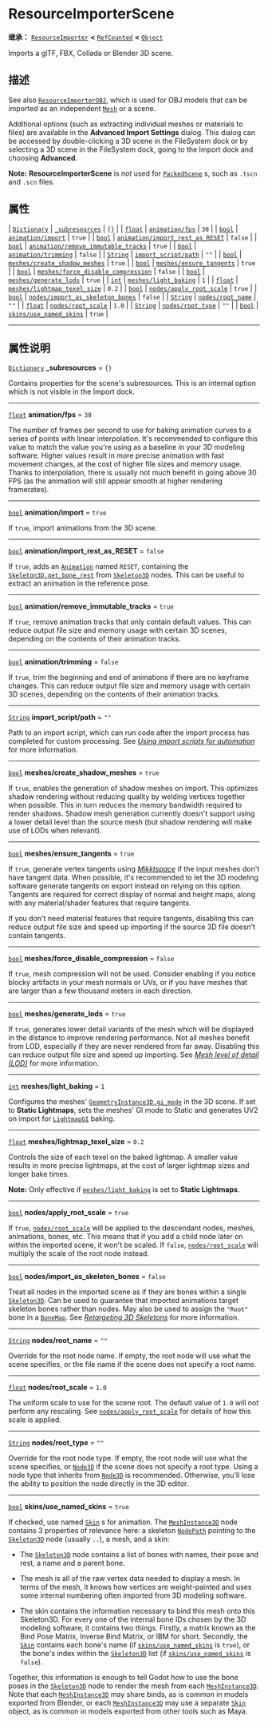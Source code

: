<!-- ⚠ 请勿编辑本文件 ⚠ -->
<!-- 本文档使用脚本从 WeDot 引擎源码仓库生成。 -->
<!-- 生成脚本：https://github.com/WeDot-Engine/WeDot/tree/4.3/doc/tools/make_md.py； -->
<!-- 原文件：https://github.com/WeDot-Engine/WeDot/tree/4.3/doc/classes/ResourceImporterScene.xml。 -->

<div id="_class_resourceimporterscene"></div>

# ResourceImporterScene

**继承：** [`ResourceImporter`](class_resourceimporter.md) **<** [`RefCounted`](class_refcounted.md) **<** [`Object`](class_object.md)

Imports a glTF, FBX, Collada or Blender 3D scene.

## 描述

See also [`ResourceImporterOBJ`](class_resourceimporterobj.md), which is used for OBJ models that can be imported as an independent [`Mesh`](class_mesh.md) or a scene.

Additional options (such as extracting individual meshes or materials to files) are available in the **Advanced Import Settings** dialog. This dialog can be accessed by double-clicking a 3D scene in the FileSystem dock or by selecting a 3D scene in the FileSystem dock, going to the Import dock and choosing **Advanced**.

 **Note:** **ResourceImporterScene** is *not* used for [`PackedScene`](class_packedscene.md) s, such as `.tscn` and `.scn` files.

## 属性

| [`Dictionary`](class_dictionary.md) | [`_subresources`](#class_resourceimporterscene_property__subresources)                                         | ``{}``    |
| [`float`](class_float.md)           | [`animation/fps`](#class_resourceimporterscene_property_animation/fps)                                         | ``30``    |
| [`bool`](class_bool.md)             | [`animation/import`](#class_resourceimporterscene_property_animation/import)                                   | ``true``  |
| [`bool`](class_bool.md)             | [`animation/import_rest_as_RESET`](#class_resourceimporterscene_property_animation/import_rest_as_reset)       | ``false`` |
| [`bool`](class_bool.md)             | [`animation/remove_immutable_tracks`](#class_resourceimporterscene_property_animation/remove_immutable_tracks) | ``true``  |
| [`bool`](class_bool.md)             | [`animation/trimming`](#class_resourceimporterscene_property_animation/trimming)                               | ``false`` |
| [`String`](class_string.md)         | [`import_script/path`](#class_resourceimporterscene_property_import_script/path)                               | ``""``    |
| [`bool`](class_bool.md)             | [`meshes/create_shadow_meshes`](#class_resourceimporterscene_property_meshes/create_shadow_meshes)             | ``true``  |
| [`bool`](class_bool.md)             | [`meshes/ensure_tangents`](#class_resourceimporterscene_property_meshes/ensure_tangents)                       | ``true``  |
| [`bool`](class_bool.md)             | [`meshes/force_disable_compression`](#class_resourceimporterscene_property_meshes/force_disable_compression)   | ``false`` |
| [`bool`](class_bool.md)             | [`meshes/generate_lods`](#class_resourceimporterscene_property_meshes/generate_lods)                           | ``true``  |
| [`int`](class_int.md)               | [`meshes/light_baking`](#class_resourceimporterscene_property_meshes/light_baking)                             | ``1``     |
| [`float`](class_float.md)           | [`meshes/lightmap_texel_size`](#class_resourceimporterscene_property_meshes/lightmap_texel_size)               | ``0.2``   |
| [`bool`](class_bool.md)             | [`nodes/apply_root_scale`](#class_resourceimporterscene_property_nodes/apply_root_scale)                       | ``true``  |
| [`bool`](class_bool.md)             | [`nodes/import_as_skeleton_bones`](#class_resourceimporterscene_property_nodes/import_as_skeleton_bones)       | ``false`` |
| [`String`](class_string.md)         | [`nodes/root_name`](#class_resourceimporterscene_property_nodes/root_name)                                     | ``""``    |
| [`float`](class_float.md)           | [`nodes/root_scale`](#class_resourceimporterscene_property_nodes/root_scale)                                   | ``1.0``   |
| [`String`](class_string.md)         | [`nodes/root_type`](#class_resourceimporterscene_property_nodes/root_type)                                     | ``""``    |
| [`bool`](class_bool.md)             | [`skins/use_named_skins`](#class_resourceimporterscene_property_skins/use_named_skins)                         | ``true``  |

<!-- rst-class:: classref-section-separator -->

---

## 属性说明

<div id="_class_resourceimporterscene_property__subresources"></div>

[`Dictionary`](class_dictionary.md) **_subresources** = ``{}`` <div id="class_resourceimporterscene_property__subresources"></div>

Contains properties for the scene's subresources. This is an internal option which is not visible in the Import dock.

<!-- rst-class:: classref-item-separator -->

---

<div id="_class_resourceimporterscene_property_animation/fps"></div>

[`float`](class_float.md) **animation/fps** = ``30`` <div id="class_resourceimporterscene_property_animation/fps"></div>

The number of frames per second to use for baking animation curves to a series of points with linear interpolation. It's recommended to configure this value to match the value you're using as a baseline in your 3D modeling software. Higher values result in more precise animation with fast movement changes, at the cost of higher file sizes and memory usage. Thanks to interpolation, there is usually not much benefit in going above 30 FPS (as the animation will still appear smooth at higher rendering framerates).

<!-- rst-class:: classref-item-separator -->

---

<div id="_class_resourceimporterscene_property_animation/import"></div>

[`bool`](class_bool.md) **animation/import** = ``true`` <div id="class_resourceimporterscene_property_animation/import"></div>

If `true`, import animations from the 3D scene.

<!-- rst-class:: classref-item-separator -->

---

<div id="_class_resourceimporterscene_property_animation/import_rest_as_reset"></div>

[`bool`](class_bool.md) **animation/import_rest_as_RESET** = ``false`` <div id="class_resourceimporterscene_property_animation/import_rest_as_reset"></div>

If `true`, adds an [`Animation`](class_animation.md) named `RESET`, containing the [`Skeleton3D.get_bone_rest`](#class_skeleton3d_method_get_bone_rest) from [`Skeleton3D`](class_skeleton3d.md) nodes. This can be useful to extract an animation in the reference pose.

<!-- rst-class:: classref-item-separator -->

---

<div id="_class_resourceimporterscene_property_animation/remove_immutable_tracks"></div>

[`bool`](class_bool.md) **animation/remove_immutable_tracks** = ``true`` <div id="class_resourceimporterscene_property_animation/remove_immutable_tracks"></div>

If `true`, remove animation tracks that only contain default values. This can reduce output file size and memory usage with certain 3D scenes, depending on the contents of their animation tracks.

<!-- rst-class:: classref-item-separator -->

---

<div id="_class_resourceimporterscene_property_animation/trimming"></div>

[`bool`](class_bool.md) **animation/trimming** = ``false`` <div id="class_resourceimporterscene_property_animation/trimming"></div>

If `true`, trim the beginning and end of animations if there are no keyframe changes. This can reduce output file size and memory usage with certain 3D scenes, depending on the contents of their animation tracks.

<!-- rst-class:: classref-item-separator -->

---

<div id="_class_resourceimporterscene_property_import_script/path"></div>

[`String`](class_string.md) **import_script/path** = ``""`` <div id="class_resourceimporterscene_property_import_script/path"></div>

Path to an import script, which can run code after the import process has completed for custom processing. See [*Using import scripts for automation*](../tutorials/assets_pipeline/importing_3d_scenes/import_configuration.md#using-import-scripts-for-automation) for more information.

<!-- rst-class:: classref-item-separator -->

---

<div id="_class_resourceimporterscene_property_meshes/create_shadow_meshes"></div>

[`bool`](class_bool.md) **meshes/create_shadow_meshes** = ``true`` <div id="class_resourceimporterscene_property_meshes/create_shadow_meshes"></div>

If `true`, enables the generation of shadow meshes on import. This optimizes shadow rendering without reducing quality by welding vertices together when possible. This in turn reduces the memory bandwidth required to render shadows. Shadow mesh generation currently doesn't support using a lower detail level than the source mesh (but shadow rendering will make use of LODs when relevant).

<!-- rst-class:: classref-item-separator -->

---

<div id="_class_resourceimporterscene_property_meshes/ensure_tangents"></div>

[`bool`](class_bool.md) **meshes/ensure_tangents** = ``true`` <div id="class_resourceimporterscene_property_meshes/ensure_tangents"></div>

If `true`, generate vertex tangents using [*Mikktspace*](http://www.mikktspace.com/) if the input meshes don't have tangent data. When possible, it's recommended to let the 3D modeling software generate tangents on export instead on relying on this option. Tangents are required for correct display of normal and height maps, along with any material/shader features that require tangents.

If you don't need material features that require tangents, disabling this can reduce output file size and speed up importing if the source 3D file doesn't contain tangents.

<!-- rst-class:: classref-item-separator -->

---

<div id="_class_resourceimporterscene_property_meshes/force_disable_compression"></div>

[`bool`](class_bool.md) **meshes/force_disable_compression** = ``false`` <div id="class_resourceimporterscene_property_meshes/force_disable_compression"></div>

If `true`, mesh compression will not be used. Consider enabling if you notice blocky artifacts in your mesh normals or UVs, or if you have meshes that are larger than a few thousand meters in each direction.

<!-- rst-class:: classref-item-separator -->

---

<div id="_class_resourceimporterscene_property_meshes/generate_lods"></div>

[`bool`](class_bool.md) **meshes/generate_lods** = ``true`` <div id="class_resourceimporterscene_property_meshes/generate_lods"></div>

If `true`, generates lower detail variants of the mesh which will be displayed in the distance to improve rendering performance. Not all meshes benefit from LOD, especially if they are never rendered from far away. Disabling this can reduce output file size and speed up importing. See [*Mesh level of detail (LOD)*](../tutorials/3d/mesh_lod.md#doc-mesh-lod) for more information.

<!-- rst-class:: classref-item-separator -->

---

<div id="_class_resourceimporterscene_property_meshes/light_baking"></div>

[`int`](class_int.md) **meshes/light_baking** = ``1`` <div id="class_resourceimporterscene_property_meshes/light_baking"></div>

Configures the meshes' [`GeometryInstance3D.gi_mode`](#class_geometryinstance3d_property_gi_mode) in the 3D scene. If set to **Static Lightmaps**, sets the meshes' GI mode to Static and generates UV2 on import for [`LightmapGI`](class_lightmapgi.md) baking.

<!-- rst-class:: classref-item-separator -->

---

<div id="_class_resourceimporterscene_property_meshes/lightmap_texel_size"></div>

[`float`](class_float.md) **meshes/lightmap_texel_size** = ``0.2`` <div id="class_resourceimporterscene_property_meshes/lightmap_texel_size"></div>

Controls the size of each texel on the baked lightmap. A smaller value results in more precise lightmaps, at the cost of larger lightmap sizes and longer bake times.

 **Note:** Only effective if [`meshes/light_baking`](#class_resourceimporterscene_property_meshes/light_baking) is set to **Static Lightmaps**.

<!-- rst-class:: classref-item-separator -->

---

<div id="_class_resourceimporterscene_property_nodes/apply_root_scale"></div>

[`bool`](class_bool.md) **nodes/apply_root_scale** = ``true`` <div id="class_resourceimporterscene_property_nodes/apply_root_scale"></div>

If `true`, [`nodes/root_scale`](#class_resourceimporterscene_property_nodes/root_scale) will be applied to the descendant nodes, meshes, animations, bones, etc. This means that if you add a child node later on within the imported scene, it won't be scaled. If `false`, [`nodes/root_scale`](#class_resourceimporterscene_property_nodes/root_scale) will multiply the scale of the root node instead.

<!-- rst-class:: classref-item-separator -->

---

<div id="_class_resourceimporterscene_property_nodes/import_as_skeleton_bones"></div>

[`bool`](class_bool.md) **nodes/import_as_skeleton_bones** = ``false`` <div id="class_resourceimporterscene_property_nodes/import_as_skeleton_bones"></div>

Treat all nodes in the imported scene as if they are bones within a single [`Skeleton3D`](class_skeleton3d.md). Can be used to guarantee that imported animations target skeleton bones rather than nodes. May also be used to assign the `"Root"` bone in a [`BoneMap`](class_bonemap.md). See [*Retargeting 3D Skeletons*](../tutorials/assets_pipeline/retargeting_3d_skeletons) for more information.

<!-- rst-class:: classref-item-separator -->

---

<div id="_class_resourceimporterscene_property_nodes/root_name"></div>

[`String`](class_string.md) **nodes/root_name** = ``""`` <div id="class_resourceimporterscene_property_nodes/root_name"></div>

Override for the root node name. If empty, the root node will use what the scene specifies, or the file name if the scene does not specify a root name.

<!-- rst-class:: classref-item-separator -->

---

<div id="_class_resourceimporterscene_property_nodes/root_scale"></div>

[`float`](class_float.md) **nodes/root_scale** = ``1.0`` <div id="class_resourceimporterscene_property_nodes/root_scale"></div>

The uniform scale to use for the scene root. The default value of `1.0` will not perform any rescaling. See [`nodes/apply_root_scale`](#class_resourceimporterscene_property_nodes/apply_root_scale) for details of how this scale is applied.

<!-- rst-class:: classref-item-separator -->

---

<div id="_class_resourceimporterscene_property_nodes/root_type"></div>

[`String`](class_string.md) **nodes/root_type** = ``""`` <div id="class_resourceimporterscene_property_nodes/root_type"></div>

Override for the root node type. If empty, the root node will use what the scene specifies, or [`Node3D`](class_node3d.md) if the scene does not specify a root type. Using a node type that inherits from [`Node3D`](class_node3d.md) is recommended. Otherwise, you'll lose the ability to position the node directly in the 3D editor.

<!-- rst-class:: classref-item-separator -->

---

<div id="_class_resourceimporterscene_property_skins/use_named_skins"></div>

[`bool`](class_bool.md) **skins/use_named_skins** = ``true`` <div id="class_resourceimporterscene_property_skins/use_named_skins"></div>

If checked, use named [`Skin`](class_skin.md) s for animation. The [`MeshInstance3D`](class_meshinstance3d.md) node contains 3 properties of relevance here: a skeleton [`NodePath`](class_nodepath.md) pointing to the [`Skeleton3D`](class_skeleton3d.md) node (usually `..`), a mesh, and a skin:

- The [`Skeleton3D`](class_skeleton3d.md) node contains a list of bones with names, their pose and rest, a name and a parent bone.

- The mesh is all of the raw vertex data needed to display a mesh. In terms of the mesh, it knows how vertices are weight-painted and uses some internal numbering often imported from 3D modeling software.

- The skin contains the information necessary to bind this mesh onto this Skeleton3D. For every one of the internal bone IDs chosen by the 3D modeling software, it contains two things. Firstly, a matrix known as the Bind Pose Matrix, Inverse Bind Matrix, or IBM for short. Secondly, the [`Skin`](class_skin.md) contains each bone's name (if [`skins/use_named_skins`](#class_resourceimporterscene_property_skins/use_named_skins) is `true`), or the bone's index within the [`Skeleton3D`](class_skeleton3d.md) list (if [`skins/use_named_skins`](#class_resourceimporterscene_property_skins/use_named_skins) is `false`).

Together, this information is enough to tell Godot how to use the bone poses in the [`Skeleton3D`](class_skeleton3d.md) node to render the mesh from each [`MeshInstance3D`](class_meshinstance3d.md). Note that each [`MeshInstance3D`](class_meshinstance3d.md) may share binds, as is common in models exported from Blender, or each [`MeshInstance3D`](class_meshinstance3d.md) may use a separate [`Skin`](class_skin.md) object, as is common in models exported from other tools such as Maya.

[^virtual]: 本方法通常需要用户覆盖才能生效。
[^const]: 本方法无副作用，不会修改该实例的任何成员变量。
[^vararg]: 本方法除了能接受在此处描述的参数外，还能够继续接受任意数量的参数。
[^constructor]: 本方法用于构造某个类型。
[^static]: 调用本方法无需实例，可直接使用类名进行调用。
[^operator]: 本方法描述的是使用本类型作为左操作数的有效运算符。
[^bitfield]: 这个值是由下列位标志构成位掩码的整数。
[^void]: 无返回值。
